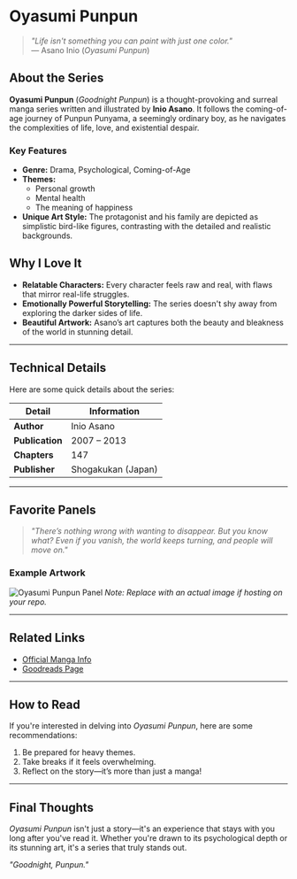 # Oyasumi Punpun

> *"Life isn't something you can paint with just one color."*  
> — Asano Inio (*Oyasumi Punpun*)

## About the Series  
**Oyasumi Punpun** (*Goodnight Punpun*) is a thought-provoking and surreal manga series written and illustrated by **Inio Asano**. It follows the coming-of-age journey of Punpun Punyama, a seemingly ordinary boy, as he navigates the complexities of life, love, and existential despair.

### Key Features  
- **Genre:** Drama, Psychological, Coming-of-Age  
- **Themes:**  
  - Personal growth  
  - Mental health  
  - The meaning of happiness  
- **Unique Art Style:** The protagonist and his family are depicted as simplistic bird-like figures, contrasting with the detailed and realistic backgrounds.

## Why I Love It  
- **Relatable Characters:** Every character feels raw and real, with flaws that mirror real-life struggles.  
- **Emotionally Powerful Storytelling:** The series doesn't shy away from exploring the darker sides of life.  
- **Beautiful Artwork:** Asano’s art captures both the beauty and bleakness of the world in stunning detail.

---

## Technical Details  
Here are some quick details about the series:  

| **Detail**        | **Information**            |  
|-------------------|---------------------------|  
| **Author**        | Inio Asano                |  
| **Publication**   | 2007 – 2013               |  
| **Chapters**      | 147                       |  
| **Publisher**     | Shogakukan (Japan)        |  

---

## Favorite Panels  
> *"There’s nothing wrong with wanting to disappear. But you know what? Even if you vanish, the world keeps turning, and people will move on."*

### Example Artwork  
![Oyasumi Punpun Panel]([https://upload.wikimedia.org/path/to/image.jpg](https://preview.redd.it/6a7rp6dmfpi71.jpg?width=828&format=pjpg&auto=webp&s=0ff359995568b4d2cc1d64431fa34be7c9ed29ec))  
*Note: Replace with an actual image if hosting on your repo.*

---

## Related Links  
- [Official Manga Info](https://www.viz.com/series/oyasumi-punpun)  
- [Goodreads Page](https://www.goodreads.com/book/show/oyasumi-punpun)

---

## How to Read  
If you're interested in delving into *Oyasumi Punpun*, here are some recommendations:  
1. Be prepared for heavy themes.  
2. Take breaks if it feels overwhelming.  
3. Reflect on the story—it’s more than just a manga!  

---

## Final Thoughts  
*Oyasumi Punpun* isn't just a story—it's an experience that stays with you long after you've read it. Whether you're drawn to its psychological depth or its stunning art, it's a series that truly stands out.

*"Goodnight, Punpun."*
